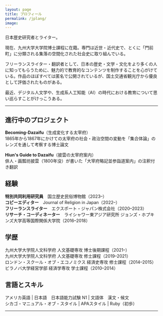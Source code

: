 ```yaml
---
layout: page
title: プロフィール
permalink: /jplang/
image:
---
```


日本歴史研究者とライター。  

現在、九州大学大学院博士課程に在籍。専門は近世・近代史で、とくに「門前町」に分類される集落の空間化された社会史に取り組んでいる。  

フリーランスライター・翻訳者として、日本の歴史・文学・文化をより多くの人に知ってもらうために、魅力的で教育的なコンテンツを制作することを心がけている。作品のほぼすべては匿名で公開されているが、国土交通省観光庁から優良として評価されたものがある。  

最近、デジタル人文学や、生成系人工知能（AI）の時代における教育について思い巡らすことがけっこうある。
<hr>

## 進行中のプロジェクト
**Becoming-Dazaifu**（生成変化する太宰府）  
1865年から1867年にかけての太宰府の社会・政治空間の変動を「集合体論」のレンズを通して考察する博士論文  

**Hiun's Guide to Dazaifu**（披雲の太宰府案内）  
俳人・画瓢坊披雲（1800年没）が書いた「大宰府略記並参詣道案内」の注釈付き翻訳  

## 経験
**特別共同利用研究員**　国立歴史民俗博物館（2023–）  
**コピーエディター**　Journal of Religion in Japan（2022–）  
**フリーランスライター**　エクスポート・ジャパン株式会社（2020–2023）  
**リサーチ・コーディネーター**　ライシャワー東アジア研究所 ジョンズ・ホプキンズ大学高等国際関係大学院（2016–2018）

## 学歴  
九州大学大学院人文科学府 人文基礎専攻 博士後期課程（2021–）  
九州大学大学院人文科学府 人文基礎専攻 修士課程（2019–2021）  
ロンドン・スクール・オブ・エコノミクス 経済史専攻 修士課程（2014–2015）  
ビラノバ大学経営学部 経済学専攻 学士課程（2010–2014）  

## 言語とスキル  
アメリカ英語 | 日本語　日本語能力試験 N1 | 文語体　漢文・候文  
シカゴ・マニュアル・オブ・スタイル | APAスタイル | Ruby（初歩）
<hr>